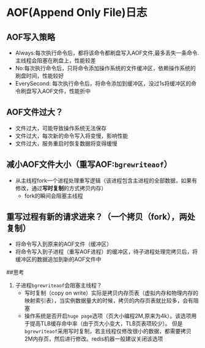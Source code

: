 # AOF(Append Only File)日志
## AOF写入策略
* Always:每次执行命令后，都将该命令都刷盘写入AOF文件,最多丢失一条命令.主线程会阻塞在刷盘上，性能较差
* No:每次执行命令后，只将命令添加操作系统的文件缓冲区，依赖操作系统的刷盘时间，性能较好
* EverySecond: 每次执行命令后，将命令添加到缓冲区，没过1s将缓冲区的命令刷盘写入AOF文件，性能折中
## AOF文件过大？
* 文件过大，可能导致操作系统无法保存
* 文件过大，每次新的命令写入将变慢，影响性能
* 文件过大，服务重启时恢复数据将变得缓慢
## 减小AOF文件大小（重写AOF:`bgrewriteaof`）
* 从主线程fork一个进程处理重写逻辑（该进程包含主进程的全部数据，如果有修改，通过**写时复制**的方式拷贝内存）
    * fork的瞬间会阻塞主线程
    
## 重写过程有新的请求进来？（一个拷贝（fork），两处复制）
* 将命令写入到原来的AOF文件（缓冲区）
* 将命令写入到子进程（重写AOF进程）的缓冲区，待子进程处理完拷贝后，将缓冲区的数据追加到新的AOF文件中

##思考
1. 子进程`bgrewriteaof`会阻塞主线程？
    * 写时复制（copy on write）实际是拷贝内存页表（虚拟内存和物理内存的映射索引表），当实例数据量大的时候，拷贝的内存页表就比较多，会有阻塞
    * 操作系统是否开启`huge page`选项（页大小编程2M,原来为4k）。该选项用于提高TLB缓存命中率（由于页大小变大，TLB页表项较少）。
    但是`bgrewriteaof`采用写时复制，若主线程仅修改很小的数据，都需要拷贝2M内存页，然后进行修改。redis机器一般建议关闭该选项
